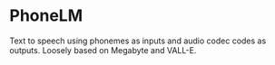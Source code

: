 # PhoneLM
Text to speech using phonemes as inputs and audio codec codes as outputs. Loosely based on Megabyte and VALL-E.
